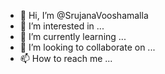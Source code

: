 - 👋 Hi, I’m @SrujanaVooshamalla
- 👀 I’m interested in ...
- 🌱 I’m currently learning ...
- 💞️ I’m looking to collaborate on ...
- 📫 How to reach me ...

<!---
SrujanaVooshamalla/SrujanaVooshamalla is a ✨ special ✨ repository because its `README.md` (this file) appears on your GitHub profile.
You can click the Preview link to take a look at your changes.
--->
